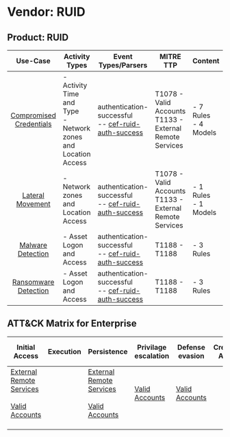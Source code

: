 Vendor: RUID
============
Product: RUID
-------------
|                                 Use-Case                                  | Activity Types                                                   | Event Types/Parsers                                                                                              | MITRE TTP                                                      | Content                   |
|:-------------------------------------------------------------------------:| ---------------------------------------------------------------- | ---------------------------------------------------------------------------------------------------------------- | -------------------------------------------------------------- | ------------------------- |
| [Compromised Credentials](../UseCases/usecase_compromised_credentials.md) | - Activity Time  and Type<br>- Network zones and Location Access |  authentication-successful<br> -- [cef-ruid-auth-success](../Parsers/parserContent_cef-ruid-auth-success.md)<br> | T1078 - Valid Accounts<br>T1133 - External Remote Services<br> |  - 7 Rules<br> - 4 Models |
|        [Lateral Movement](../UseCases/usecase_lateral_movement.md)        | - Network zones and Location Access                              |  authentication-successful<br> -- [cef-ruid-auth-success](../Parsers/parserContent_cef-ruid-auth-success.md)<br> | T1078 - Valid Accounts<br>T1133 - External Remote Services<br> |  - 1 Rules<br> - 1 Models |
|       [Malware Detection](../UseCases/usecase_malware_detection.md)       | - Asset Logon and Access                                         |  authentication-successful<br> -- [cef-ruid-auth-success](../Parsers/parserContent_cef-ruid-auth-success.md)<br> | T1188 - T1188<br>                                              |  - 3 Rules<br>            |
|    [Ransomware Detection](../UseCases/usecase_ransomware_detection.md)    | - Asset Logon and Access                                         |  authentication-successful<br> -- [cef-ruid-auth-success](../Parsers/parserContent_cef-ruid-auth-success.md)<br> | T1188 - T1188<br>                                              |  - 3 Rules<br>            |

ATT&CK Matrix for Enterprise
----------------------------
| Initial Access                                                                                                                                   | Execution | Persistence                                                                                                                                      | Privilage escalation                                                | Defense evasion                                                     | Credential Access | Discovery | Lateral Movement | Collection | Command and Control | Exfiltration | Impact |
| ------------------------------------------------------------------------------------------------------------------------------------------------ | --------- | ------------------------------------------------------------------------------------------------------------------------------------------------ | ------------------------------------------------------------------- | ------------------------------------------------------------------- | ----------------- | --------- | ---------------- | ---------- | ------------------- | ------------ | ------ |
| [External Remote Services](https://attack.mitre.org/techniques/T1133)<br><br>[Valid Accounts](https://attack.mitre.org/techniques/T1078)<br><br> |           | [External Remote Services](https://attack.mitre.org/techniques/T1133)<br><br>[Valid Accounts](https://attack.mitre.org/techniques/T1078)<br><br> | [Valid Accounts](https://attack.mitre.org/techniques/T1078)<br><br> | [Valid Accounts](https://attack.mitre.org/techniques/T1078)<br><br> |                   |           |                  |            |                     |              |        |